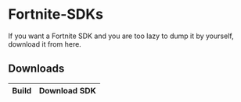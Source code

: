 # Fortnite-SDKs
If you want a Fortnite SDK and you are too lazy to dump it by yourself, download it from here.

## Downloads
| Build | Download SDK |
| ------ | ------ |
